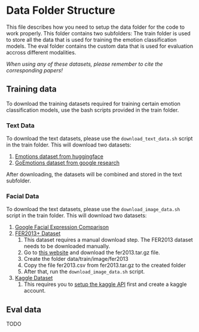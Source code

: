 # Data Folder Structure

This file describes how you need to setup the data folder for the code to work properly.
This folder contains two subfolders:
The train folder is used to store all the data that is used for training the emotion classification models.
The eval folder contains the custom data that is used for evaluation accross different modalities.

*When using any of these datasets, please remember to cite the corresponding papers!*

## Training data
To download the training datasets required for training certain emotion classification models,
use the bash scripts provided in the train folder.

### Text Data
To download the text datasets, please use the `download_text_data.sh` script in the train folder.
This will download two datasets:
1. [Emotions dataset from huggingface](https://huggingface.co/datasets/emotion)
2. [GoEmotions dataset from google research](https://github.com/google-research/google-research/tree/master/goemotions)

After downloading, the datasets will be combined and stored in the text subfolder.

### Facial Data
To download the text datasets, please use the `download_image_data.sh` script in the train folder.
This will download two datasets:
1. [Google Facial Expression Comparison](https://research.google/tools/datasets/google-facial-expression/)
2. [FER2013+ Dataset](https://github.com/microsoft/FERPlus)
   1. This dataset requires a manual download step. The FER2013 dataset needs to be downloaded manually.
   2. Go to [this website](https://www.kaggle.com/c/challenges-in-representation-learning-facial-expression-recognition-challenge/data) and download the fer2013.tar.gz file.
   3. Create the folder data/train/image/fer2013
   4. Copy the file fer2013.csv from fer2013.tar.gz to the created folder
   5. After that, run the `download_image_data.sh` script.
3. [Kaggle Dataset](https://www.kaggle.com/datasets/jonathanoheix/face-expression-recognition-dataset)
   1. This requires you to [setup the kaggle API](https://www.kaggle.com/docs/api) first and create a kaggle account.

## Eval data
TODO
